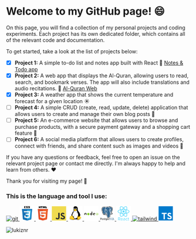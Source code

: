 # Welcome to my GitHub page! :smile:

On this page, you will find a collection of my personal projects and coding experiments. Each project has its own dedicated folder, which contains all of the relevant code and documentation.

To get started, take a look at the list of projects below:

- [x] **Project 1:** A simple to-do list and notes app built with React :pencil:
[Notes & Todo app](https://github.com/lukiznr/notes-app)
- [x] **Project 2:** A web app that displays the Al-Quran, allowing users to read, search, and bookmark verses. The app will also include translations and audio recitations. :book:
[Al-Quran Web](https://github.com/lukiznr/alquran-react)
- [x] **Project 3:** A weather app that shows the current temperature and forecast for a given location :sunny:
- [ ] **Project 4:** A simple CRUD (create, read, update, delete) application that allows users to create and manage their own blog posts 📝
- [ ] **Project 5:** An e-commerce website that allows users to browse and purchase products, with a secure payment gateway and a shopping cart feature 🛒
- [ ] **Project 6:** A social media platform that allows users to create profiles, connect with friends, and share content such as images and videos 📱

If you have any questions or feedback, feel free to open an issue on the relevant project page or contact me directly. I'm always happy to help and learn from others. :heart:

Thank you for visiting my page! :wave:

<h3 align="left">This is the language and tool I use:</h3>
<p align="left"> <a href="https://git-scm.com/" target="_blank" rel="noreferrer"> <img src="https://www.vectorlogo.zone/logos/git-scm/git-scm-icon.svg" alt="git" width="40" height="40"/> </a> <a href="https://www.w3schools.com/css/" target="_blank" rel="noreferrer"> <img src="https://raw.githubusercontent.com/devicons/devicon/master/icons/css3/css3-original-wordmark.svg" alt="css3" width="40" height="40"/> </a> <a href="https://www.w3.org/html/" target="_blank" rel="noreferrer"> <img src="https://raw.githubusercontent.com/devicons/devicon/master/icons/html5/html5-original-wordmark.svg" alt="html5" width="40" height="40"/> </a> <a href="https://developer.mozilla.org/en-US/docs/Web/JavaScript" target="_blank" rel="noreferrer"> <img src="https://raw.githubusercontent.com/devicons/devicon/master/icons/javascript/javascript-original.svg" alt="javascript" width="40" height="40"/> </a> <a href="https://www.linux.org/" target="_blank" rel="noreferrer"> <img src="https://raw.githubusercontent.com/devicons/devicon/master/icons/linux/linux-original.svg" alt="linux" width="40" height="40"/> </a> <a href="https://nodejs.org" target="_blank" rel="noreferrer"> <img src="https://raw.githubusercontent.com/devicons/devicon/master/icons/nodejs/nodejs-original-wordmark.svg" alt="nodejs" width="40" height="40"/> </a> <a href="https://www.postgresql.org" target="_blank" rel="noreferrer"> <img src="https://raw.githubusercontent.com/devicons/devicon/master/icons/postgresql/postgresql-original-wordmark.svg" alt="postgresql" width="40" height="40"/> </a> <a href="https://reactjs.org/" target="_blank" rel="noreferrer"> <img src="https://raw.githubusercontent.com/devicons/devicon/master/icons/react/react-original-wordmark.svg" alt="react" width="40" height="40"/> </a> <a href="https://tailwindcss.com/" target="_blank" rel="noreferrer"> <img src="https://www.vectorlogo.zone/logos/tailwindcss/tailwindcss-icon.svg" alt="tailwind" width="40" height="40"/> </a> <a href="https://www.typescriptlang.org/" target="_blank" rel="noreferrer"> <img src="https://raw.githubusercontent.com/devicons/devicon/master/icons/typescript/typescript-original.svg" alt="typescript" width="40" height="40"/> </a> </p>

<p><img align="left" src="https://github-readme-stats.vercel.app/api/top-langs?username=lukiznr&show_icons=true&theme=onedark&locale=en&layout=compact" alt="lukiznr" /></p>
